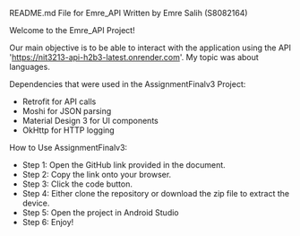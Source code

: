 README.md File for Emre_API Written by Emre Salih (S8082164)

Welcome to the Emre_API Project!

Our main objective is to be able to interact with the application using the API 'https://nit3213-api-h2b3-latest.onrender.com'. My topic was about languages.

Dependencies that were used in the AssignmentFinalv3 Project:

- Retrofit for API calls
- Moshi for JSON parsing
- Material Design 3 for UI components
- OkHttp for HTTP logging

How to Use AssignmentFinalv3:

- Step 1: Open the GitHub link provided in the document. 
- Step 2: Copy the link onto your browser. 
- Step 3: Click the code button.
- Step 4: Either clone the repository or download the zip file to extract the device.
- Step 5: Open the project in Android Studio
- Step 6: Enjoy!
